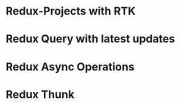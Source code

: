 # Redux-Projects with RTK 
# Redux Query with latest updates
# Redux Async Operations 
# Redux Thunk 
